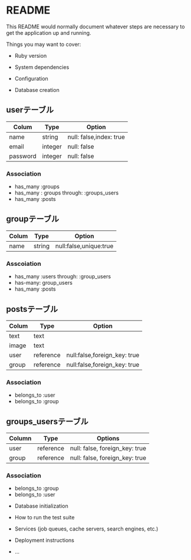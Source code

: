 # README

This README would normally document whatever steps are necessary to get the
application up and running.

Things you may want to cover:

* Ruby version

* System dependencies

* Configuration

* Database creation

## userテーブル

|Colum|Type|Option|
|-----|----|------|
|name|string|null: false,index: true|
|email|integer|null: false|
|password|integer|null: false|

### Association
- has_many :groups
- has_many : groups through:  :groups_users
- has_many :posts


## groupテーブル
|Colum|Type|Option|
|-----|----|------|
|name|string|null:false,unique:true|

### Asscoiation
- has_many :users through: :group_users
- has-many: group_users
- has_many :posts


## postsテーブル
|Colum|Type|Option|
|-----|----|------|
|text|text|| 
|image|text||
|user|reference|null:false,foreign_key: true |
|group|reference|null:false,foreign_key: true |

### Association
- belongs_to :user
- belongs_to :group


## groups_usersテーブル

|Column|Type|Options|
|------|----|-------|
|user|reference|null: false, foreign_key: true|
|group|reference|null: false, foreign_key: true|

### Association
- belongs_to :group
- belongs_to :user



* Database initialization

* How to run the test suite

* Services (job queues, cache servers, search engines, etc.)

* Deployment instructions

* ...
